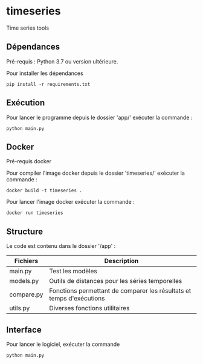 # timeseries
Time series tools 

## Dépendances

Pré-requis : Python 3.7 ou version ultérieure.

Pour installer les dépendances

    pip install -r requirements.txt

## Exécution

Pour lancer le programme depuis le dossier 'app/' exécuter la commande :

    python main.py

## Docker

Pré-requis docker

Pour compiler l'image docker depuis le dossier 'timeseries/' exécuter la commande :

    docker build -t timeseries .

Pour lancer l'image docker exécuter la commande :

    docker run timeseries

## Structure
Le code est contenu dans le dossier '/app' :

|Fichiers|Description|
|--------|-----------|
|main.py|Test les modèles|
|models.py|Outils de distances pour les séries temporelles|
|compare.py|Fonctions permettant de comparer les résultats et temps d'exécutions|
|utils.py|Diverses fonctions utilitaires| 



## Interface

Pour lancer le logiciel, exécuter la commande

    python main.py

